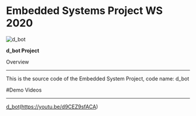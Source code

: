 # Embedded Systems Project WS 2020 
![d_bot](https://gitlab.cs.hs-rm.de/mmait001/d_bot/-/raw/master/logo.jpg)



**d_bot Project**

Overview
********
This is the source code of the Embedded System Project, code name: d_bot


#Demo Videos
**********

[d_bot](https://gitlab.cs.hs-rm.de/mmait001/d_bot/-/raw/master/logo.jpg)(https://youtu.be/d9CEZ9sfACA)